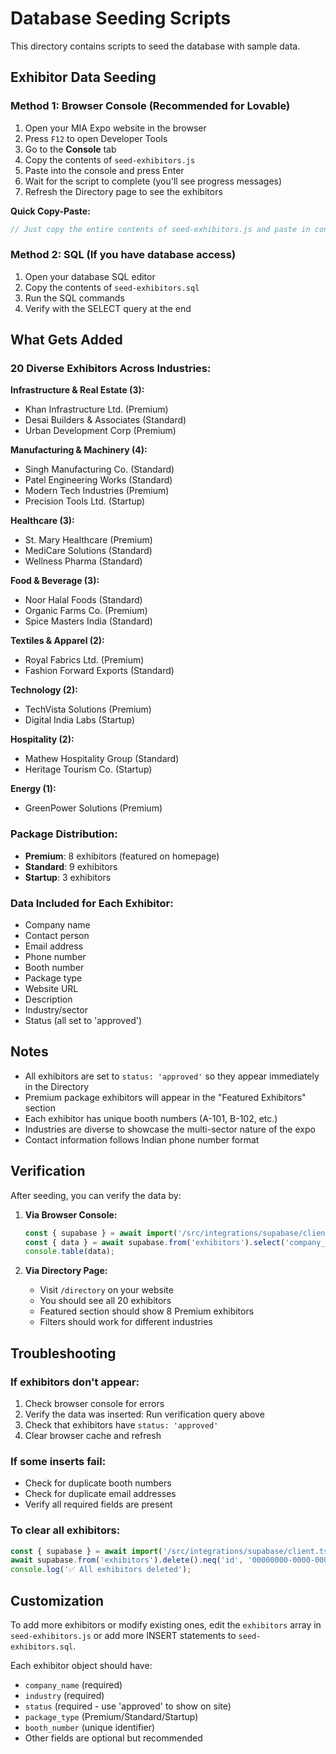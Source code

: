 # Database Seeding Scripts

This directory contains scripts to seed the database with sample data.

## Exhibitor Data Seeding

### Method 1: Browser Console (Recommended for Lovable)

1. Open your MIA Expo website in the browser
2. Press `F12` to open Developer Tools
3. Go to the **Console** tab
4. Copy the contents of `seed-exhibitors.js`
5. Paste into the console and press Enter
6. Wait for the script to complete (you'll see progress messages)
7. Refresh the Directory page to see the exhibitors

**Quick Copy-Paste:**
```javascript
// Just copy the entire contents of seed-exhibitors.js and paste in console
```

### Method 2: SQL (If you have database access)

1. Open your database SQL editor
2. Copy the contents of `seed-exhibitors.sql`
3. Run the SQL commands
4. Verify with the SELECT query at the end

## What Gets Added

### 20 Diverse Exhibitors Across Industries:

**Infrastructure & Real Estate (3):**
- Khan Infrastructure Ltd. (Premium)
- Desai Builders & Associates (Standard)
- Urban Development Corp (Premium)

**Manufacturing & Machinery (4):**
- Singh Manufacturing Co. (Standard)
- Patel Engineering Works (Standard)
- Modern Tech Industries (Premium)
- Precision Tools Ltd. (Startup)

**Healthcare (3):**
- St. Mary Healthcare (Premium)
- MediCare Solutions (Standard)
- Wellness Pharma (Standard)

**Food & Beverage (3):**
- Noor Halal Foods (Standard)
- Organic Farms Co. (Premium)
- Spice Masters India (Standard)

**Textiles & Apparel (2):**
- Royal Fabrics Ltd. (Premium)
- Fashion Forward Exports (Standard)

**Technology (2):**
- TechVista Solutions (Premium)
- Digital India Labs (Startup)

**Hospitality (2):**
- Mathew Hospitality Group (Standard)
- Heritage Tourism Co. (Startup)

**Energy (1):**
- GreenPower Solutions (Premium)

### Package Distribution:
- **Premium**: 8 exhibitors (featured on homepage)
- **Standard**: 9 exhibitors
- **Startup**: 3 exhibitors

### Data Included for Each Exhibitor:
- Company name
- Contact person
- Email address
- Phone number
- Booth number
- Package type
- Website URL
- Description
- Industry/sector
- Status (all set to 'approved')

## Notes

- All exhibitors are set to `status: 'approved'` so they appear immediately in the Directory
- Premium package exhibitors will appear in the "Featured Exhibitors" section
- Each exhibitor has unique booth numbers (A-101, B-102, etc.)
- Industries are diverse to showcase the multi-sector nature of the expo
- Contact information follows Indian phone number format

## Verification

After seeding, you can verify the data by:

1. **Via Browser Console:**
   ```javascript
   const { supabase } = await import('/src/integrations/supabase/client.ts');
   const { data } = await supabase.from('exhibitors').select('company_name, industry, package_type').order('booth_number');
   console.table(data);
   ```

2. **Via Directory Page:**
   - Visit `/directory` on your website
   - You should see all 20 exhibitors
   - Featured section should show 8 Premium exhibitors
   - Filters should work for different industries

## Troubleshooting

### If exhibitors don't appear:
1. Check browser console for errors
2. Verify the data was inserted: Run verification query above
3. Check that exhibitors have `status: 'approved'`
4. Clear browser cache and refresh

### If some inserts fail:
- Check for duplicate booth numbers
- Check for duplicate email addresses
- Verify all required fields are present

### To clear all exhibitors:
```javascript
const { supabase } = await import('/src/integrations/supabase/client.ts');
await supabase.from('exhibitors').delete().neq('id', '00000000-0000-0000-0000-000000000000');
console.log('✅ All exhibitors deleted');
```

## Customization

To add more exhibitors or modify existing ones, edit the `exhibitors` array in `seed-exhibitors.js` or add more INSERT statements to `seed-exhibitors.sql`.

Each exhibitor object should have:
- `company_name` (required)
- `industry` (required)
- `status` (required - use 'approved' to show on site)
- `package_type` (Premium/Standard/Startup)
- `booth_number` (unique identifier)
- Other fields are optional but recommended


